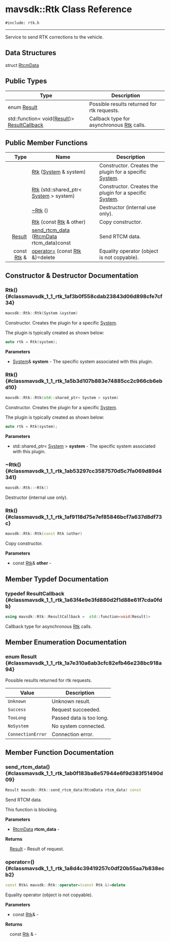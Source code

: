 # mavsdk::Rtk Class Reference
`#include: rtk.h`

----


Service to send RTK corrections to the vehicle. 


## Data Structures


struct [RtcmData](structmavsdk_1_1_rtk_1_1_rtcm_data.md)

## Public Types


Type | Description
--- | ---
enum [Result](#classmavsdk_1_1_rtk_1a7e310a6ab3cfc82efb46e238bc918a94) | Possible results returned for rtk requests.
std::function< void([Result](classmavsdk_1_1_rtk.md#classmavsdk_1_1_rtk_1a7e310a6ab3cfc82efb46e238bc918a94))> [ResultCallback](#classmavsdk_1_1_rtk_1a63f4e9e3fd880d2f1d88e61f7cda0fdb) | Callback type for asynchronous [Rtk](classmavsdk_1_1_rtk.md) calls.

## Public Member Functions


Type | Name | Description
---: | --- | ---
&nbsp; | [Rtk](#classmavsdk_1_1_rtk_1af3b0f558cdab23843d06d898cfe7cf34) ([System](classmavsdk_1_1_system.md) & system) | Constructor. Creates the plugin for a specific [System](classmavsdk_1_1_system.md).
&nbsp; | [Rtk](#classmavsdk_1_1_rtk_1a5b3d107b883e74885cc2c966cb6ebd10) (std::shared_ptr< [System](classmavsdk_1_1_system.md) > system) | Constructor. Creates the plugin for a specific [System](classmavsdk_1_1_system.md).
&nbsp; | [~Rtk](#classmavsdk_1_1_rtk_1ab53297cc3587570d5c7fa069d89d4341) () | Destructor (internal use only).
&nbsp; | [Rtk](#classmavsdk_1_1_rtk_1af9118d75e7ef85846bcf7a637d8df73c) (const [Rtk](classmavsdk_1_1_rtk.md) & other) | Copy constructor.
[Result](classmavsdk_1_1_rtk.md#classmavsdk_1_1_rtk_1a7e310a6ab3cfc82efb46e238bc918a94) | [send_rtcm_data](#classmavsdk_1_1_rtk_1ab0f183ba8e57944e6f9d383f51490d09) ([RtcmData](structmavsdk_1_1_rtk_1_1_rtcm_data.md) rtcm_data)const | Send RTCM data.
const [Rtk](classmavsdk_1_1_rtk.md) & | [operator=](#classmavsdk_1_1_rtk_1a8d4c39419257c0df20b55aa7b838ecb2) (const [Rtk](classmavsdk_1_1_rtk.md) &)=delete | Equality operator (object is not copyable).


## Constructor & Destructor Documentation


### Rtk() {#classmavsdk_1_1_rtk_1af3b0f558cdab23843d06d898cfe7cf34}
```cpp
mavsdk::Rtk::Rtk(System &system)
```


Constructor. Creates the plugin for a specific [System](classmavsdk_1_1_system.md).

The plugin is typically created as shown below: 

```cpp
auto rtk = Rtk(system);
```

**Parameters**

* [System](classmavsdk_1_1_system.md)& **system** - The specific system associated with this plugin.

### Rtk() {#classmavsdk_1_1_rtk_1a5b3d107b883e74885cc2c966cb6ebd10}
```cpp
mavsdk::Rtk::Rtk(std::shared_ptr< System > system)
```


Constructor. Creates the plugin for a specific [System](classmavsdk_1_1_system.md).

The plugin is typically created as shown below: 

```cpp
auto rtk = Rtk(system);
```

**Parameters**

* std::shared_ptr< [System](classmavsdk_1_1_system.md) > **system** - The specific system associated with this plugin.

### ~Rtk() {#classmavsdk_1_1_rtk_1ab53297cc3587570d5c7fa069d89d4341}
```cpp
mavsdk::Rtk::~Rtk()
```


Destructor (internal use only).


### Rtk() {#classmavsdk_1_1_rtk_1af9118d75e7ef85846bcf7a637d8df73c}
```cpp
mavsdk::Rtk::Rtk(const Rtk &other)
```


Copy constructor.


**Parameters**

* const [Rtk](classmavsdk_1_1_rtk.md)& **other** - 

## Member Typdef Documentation


### typedef ResultCallback {#classmavsdk_1_1_rtk_1a63f4e9e3fd880d2f1d88e61f7cda0fdb}

```cpp
using mavsdk::Rtk::ResultCallback =  std::function<void(Result)>
```


Callback type for asynchronous [Rtk](classmavsdk_1_1_rtk.md) calls.


## Member Enumeration Documentation


### enum Result {#classmavsdk_1_1_rtk_1a7e310a6ab3cfc82efb46e238bc918a94}


Possible results returned for rtk requests.


Value | Description
--- | ---
<span id="classmavsdk_1_1_rtk_1a7e310a6ab3cfc82efb46e238bc918a94a88183b946cc5f0e8c96b2e66e1c74a7e"></span> `Unknown` | Unknown result. 
<span id="classmavsdk_1_1_rtk_1a7e310a6ab3cfc82efb46e238bc918a94a505a83f220c02df2f85c3810cd9ceb38"></span> `Success` | Request succeeded. 
<span id="classmavsdk_1_1_rtk_1a7e310a6ab3cfc82efb46e238bc918a94a046afc1d5955fb46cbc55a8aa1f373dc"></span> `TooLong` | Passed data is too long. 
<span id="classmavsdk_1_1_rtk_1a7e310a6ab3cfc82efb46e238bc918a94a1119faf72ba0dfb23aeea644fed960ad"></span> `NoSystem` | No system connected. 
<span id="classmavsdk_1_1_rtk_1a7e310a6ab3cfc82efb46e238bc918a94a094a6f6b0868122a9dd008cb91c083e4"></span> `ConnectionError` | Connection error. 

## Member Function Documentation


### send_rtcm_data() {#classmavsdk_1_1_rtk_1ab0f183ba8e57944e6f9d383f51490d09}
```cpp
Result mavsdk::Rtk::send_rtcm_data(RtcmData rtcm_data) const
```


Send RTCM data.

This function is blocking.

**Parameters**

* [RtcmData](structmavsdk_1_1_rtk_1_1_rtcm_data.md) **rtcm_data** - 

**Returns**

&emsp;[Result](classmavsdk_1_1_rtk.md#classmavsdk_1_1_rtk_1a7e310a6ab3cfc82efb46e238bc918a94) - Result of request.

### operator=() {#classmavsdk_1_1_rtk_1a8d4c39419257c0df20b55aa7b838ecb2}
```cpp
const Rtk& mavsdk::Rtk::operator=(const Rtk &)=delete
```


Equality operator (object is not copyable).


**Parameters**

* const [Rtk](classmavsdk_1_1_rtk.md)&  - 

**Returns**

&emsp;const [Rtk](classmavsdk_1_1_rtk.md) & - 